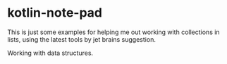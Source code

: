 # kotlin-note-pad

This is just some examples for helping me out working with collections in lists,
using the latest tools by jet brains suggestion.

Working with data structures.
